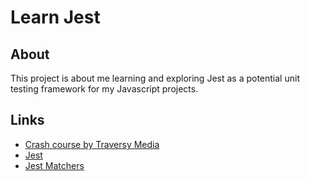 # Learn Jest

## About
This project is about me learning and exploring Jest as a potential unit testing framework for my Javascript projects.

## Links
- [Crash course by Traversy Media](https://www.youtube.com/watch?v=7r4xVDI2vho)
- [Jest](https://jestjs.io/)
- [Jest Matchers](https://jestjs.io/docs/en/using-matchers)